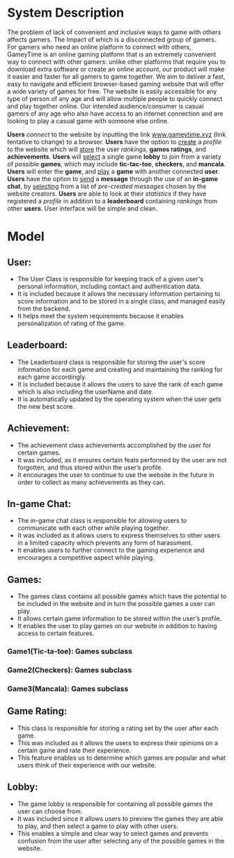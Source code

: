 # System Description

   The problem of lack of convenient and inclusive ways to game with others affects gamers. The Impact of which is a disconnected group of gamers. For gamers who need an online platform to connect with others, GameyTime is an online gaming platform that is an extremely convenient way to connect with other gamers: unlike other platforms that require you to download extra software or create an online account, our product will make it easier and faster for all gamers to game together. We aim to deliver a fast, easy to navigate and efficient browser-based gaming website that will offer a wide variety of games for free. The website is easily accessible for any type of person of any age and will allow multiple people to quickly connect and play together online. Our intended audience/consumer is casual gamers of any age who also have access to an internet connection and are looking to play a casual game with someone else online.

   **Users** *connect* to the website by inputting the link www.gameytime.xyz (link tentative to change) to a browser. **Users** have the option to <U>create</U> a *profile* to the website which will <U>store</U> the user *rankings*, **games ratings**, and **achievements**. **Users** will <U>select</U> a single game **lobby** to join from a variety of possible **games**, which may include **tic-tac-toe**, **checkers**, and **mancala**. **Users** will enter the **game**, and <U>play</U> a **game** with another connected **user**. **Users** have the option to <U>send</U> a **message** through the use of an **in-game chat**, by <U>selecting</U> from a list of *pre-created messages* chosen by the website creators. **Users** are able to look at their *statistics* if they have registered a *profile* in addition to a **leaderboard** containing *rankings* from other **users**. User interface will be simple and clean.

# Model


## User:
- The User Class is responsible for keeping track of a given user's personal information, including contact and authentication data.
- It is included because it allows the necessary information pertaining to score information and to be stored in a single class, and managed easily from the backend.
- It helps meet the system requirements because it enables personalization of rating of the game.

## Leaderboard:
- The Leaderboard class is responsible for storing the user's score information for each game and creating and maintaining the ranking for each game accordingly.
- It is included because it allows the users to save the rank of each game which is also including the userName and date.
- It is automatically updated by the operating system when the user gets the new best score.

## Achievement: 

- The achievement class achievements accomplished by the user for certain games.
- It was included, as it ensures certain feats performed by the user are not forgotten, and thus stored within the user’s profile.
- It encourages the user to continue to use the website in the future in order to collect as many achievements as they can.

## In-game Chat:

- The in-game chat class is responsible for allowing users to communicate with each other while playing together.
- It was included as it allows users to express themselves to other users in a limited capacity which prevents any form of harassment. 
- It enables users to further connect to the gaming experience and encourages a competitive aspect while playing.

## Games:

- The games class contains all possible games which have the potential to be included in the website and in turn the possible games a user can play.
- It allows certain game information to be stored within the user’s profile.
- It enables the user to play games on our website in addition to having access to certain features.

### Game1(Tic-ta-toe): Games subclass
### Game2(Checkers): Games subclass
### Game3(Mancala): Games subclass 


## Game Rating: 

- This class is responsible for storing a rating set by the user after each game.
- This was included as it allows the users to express their opinions on a certain game and rate their experience. 
- This feature enables us to determine which games are popular and what users think of their experience with our website.

## Lobby:

- The game lobby is responsible for containing all possible games the user can choose from.
- It was included since it allows users to preview the games they are able to play, and then select a game to play with other users.
- This enables a simple and clear way to select games and prevents confusion from the user after selecting any of the possible games in the website. 

